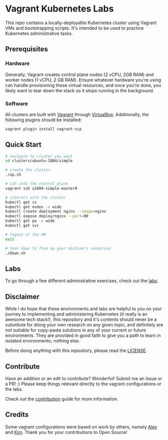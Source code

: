 # Vagrant Kubernetes Labs

This repo contains a locally-deployable Kubernetes cluster using Vagrant VMs and
bootstrapping scripts. It's intended to be used to practice Kubernetes administrative
tasks.

## Prerequisites

### Hardware

Generally, Vagrant creates control plane nodes (2 vCPU, 2GB RAM) and worker
nodes (1 vCPU, 2 GB RAM). Ensure whatever hardware you're using can handle
provisioning these virtual resources, and once you're done, you likely want to
tear down the stack so it stops running in the background.

### Software

All clusters are built with [Vagrant](https://www.vagrantup.com/docs/installation)
through [VirtualBox](https://www.virtualbox.org/wiki/Downloads). Additionally,
the following plugins should be installed:

```sh
vagrant plugin install vagrant-scp
```

## Quick Start

```sh
# navigate to cluster you want
cd clusters/ubuntu-1804/simple

# create the cluster
./up.sh

# ssh into the control plane
vagrant ssh u1804-simple-master0

# interact with the cluster
kubectl get cs
kubectl get nodes -o wide
kubectl create deployment nginx --image=nginx
kubectl expose deploy/nginx --port=80
kubectl get po -o wide
kubectl get svc

# logout of the VM
exit

# tear down to free up your machine's resources
./down.sh
```

## Labs

To go through a few different administrative exercises, check out the [labs](./labs).

## Disclaimer

While I do hope that these environments and labs are helpful to you on your journey
to implementing and administering Kubernetes (it really is an awesome tech stack!),
this repository and it's contents should never be a substitute for doing your
own research on any given topic, and definitely are not suitable for copy-pasta
solutions in any of your current or future environments. They are provided in
good faith to give you a path to learn in isolated environments; nothing else.

Before doing anything with this repository, please read the [LICENSE](LICENSE).

## Contribute

Have an addition or an edit to contribute? Wonderful! Submit me an Issue
or a PR! :) Please keep things relevant directly to the vagrant configurations
or the labs.

Check out the [contribution](./contribute/README.md) guide for more information.


## Credits

Some vagrant configurations were based on work by others, namely [Alex](https://blog.exxactcorp.com/building-a-kubernetes-cluster-using-vagrant/) and [Kim](https://github.com/wuestkamp/cka-example-environments). Thank you for your contributions to Open Source!


